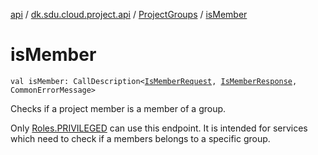 [api](../../index.md) / [dk.sdu.cloud.project.api](../index.md) / [ProjectGroups](index.md) / [isMember](./is-member.md)

# isMember

`val isMember: CallDescription<`[`IsMemberRequest`](../-is-member-request/index.md)`, `[`IsMemberResponse`](../-is-member-response/index.md)`, CommonErrorMessage>`

Checks if a project member is a member of a group.

Only [Roles.PRIVILEGED](#) can use this endpoint. It is intended for services which need to check if a members
belongs to a specific group.

